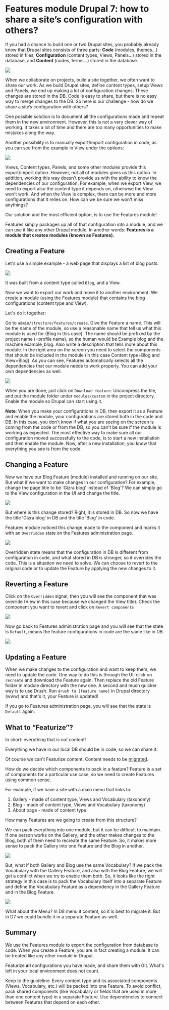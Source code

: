 # Features module Drupal 7: how to share a site’s configuration with others?

If you had a chance to build one or two Drupal sites,  you probably already know that Drupal sites consists of three parts:
**Code** (modules, themes…) stored in files, **Configuration**  (content types, Views, Panels…) stored in the database, and **Content** (nodes, terms…) stored in the database.

![](images/features/3_parts_drupal.png)

When we collaborate on projects, build a site together, we often want to share our work. As we build Drupal sites, define content types, setup Views and Panels, we end up making a lot of configuration changes. These changes are stored in the DB. Code is easy to share, but there is no easy way to merge changes to the DB. So here is our challenge - how do we share a site’s configuration with others?

One possible solution is to document all the configurations made and repeat them in the new environment. However, this is not a very clever way of working. It takes a lot of time and there are too many opportunities to make mistakes along the way. 

Another possibility is to manually export/import configuration in code, as you can see from the example in View under the options:

![](images/features/export_view.png)

Views, Content types, Panels, and some other modules provide this export/import option.  However, not all of modules gives us this option. In addition, working this way doesn't provide us with the ability to know the dependencies of our configuration. For example, when we export View, we need to export also the content type it depends on, otherwise the View won't work. And when the View is complex, there can be more and more configurations that it relies on. How can we be sure we won't miss anythings?

Our solution and the most efficient option, is to use the Features module!

Features simply packages up all of that configuration into a module, and we can use it like any other Drupal module. In another words: **Features is a module that creates modules (known as Features).**


## Creating a Feature

Let's use a simple example - a web page that displays a list of blog posts. 

![](images/features/blog_page.png)


It was built from a content type called `Blog`, and a View.

Now we want to export our work and move it to another environment. We create a module (using the Features module) that contains the blog configurations (content type and View). 

Let's do it together:

Go to `admin/structure/features/create`.
Give the Feature a name. This will be the name of the module, so use a reasonable name that tell us what this module is used for (Blog in this case). The name should be prefixed by the project name (=profile name), so the human would be Example blog and the machine example_blog. Also write a description that tells more about this module.
In the right area on the screen you need to select the components that should be included in the module (in this case Content type=Blog and View=Blog).
As you can see, Features automatically selects all the dependencies that our module needs to work properly. You can add your own dependencies as well.

![](images/features/create_feature.png)

When you are done, just click on `Download feature`.
Uncompress the file, and put the module folder under `modules/custom` in the project directory.
Enable the module so Drupal can start using it.

**Note**: When you make your configurations in DB, then export it as a Feature and enable the module, your configurations are stored both in the code and DB. In this case, you don't know if what you are seeing on the screen is coming from the code or from the DB, so you can't be sure if the module is working as expected. The most effective way to make sure all our configuration moved successfully to the code, is to start a new installation and then enable the module. Now, after a new installation, you know that everything you see is from the code.


## Changing a Feature

Now we have our Blog Feature (module) installed and running on our site. But what if we want to make changes in our configuration? For example, change the page title to be 'Gizra blog' instead of 'Blog'?
We can simply go to the View configuration in the UI and change the title.

![](images/features/change_title.png)

But where is this change stored? Right, it is stored in DB. So now we have the title 'Gizra blog' in DB and the title 'Blog' in code.

Features module noticed this change made to the component and marks it with an `Overridden` state on the Features administration page.

![](images/features/overridden.png)

Overridden state means that the configuration in DB is different from configuration in code, and what stored in DB is stronger, so it overrides the code.
This is a situation we need to solve. We can choose to revert to the original code or to update the Feature by applying the new changes to it. 


## Reverting a Feature

Click on the `Overridden` signal, then you will see the component that was override (View in this case because we changed the View title). Check the component you want to revert and click on `Revert components`

![](images/features/revert.png)


Now go back to Features administration page and you will see that the state is `Default`, means the feature configurations in code are the same like in DB.

![](images/features/default_state.png)


## Updating a Feature

When we make changes to the configuration and want to keep them, we need to update the code.
One way to do this is through the UI: click on `recreate` and download the Feature again. Then replace the old Feature folder in module directory with the new one.
A second and much quicker way is to use Drush. Run `drush fu [feature name]` in Drupal directory (www) and that's it, your Feature is updated!

If you go to Features administration page, you will see that the state is `Default` again.


## What to “Featurize”? 

In short: everything that is _not_ content!

Everything we have in our local DB should be in code, so we can share it.

Of course we can't Featurize content. Content needs to be [migrated](http://www.gizra.com/content/migration-best-practices).

How do we decide which components to pack in a feature? Feature is a set of components for a particular use case, so we need to create Features using common sense.

For example, if we have a site with a main menu that links to: 
1. Gallery - made of content type, Views and Vocabulary (taxonomy)
2. Blog - made of content type, Views and Vocabulary (taxonomy)
3. About page - made of content type.

How many Features are we going to create from this structure?

We can pack everything into one module, but it can be difficult to maintain.  If one person works on the Gallery, and the other makes changes to the Blog, both of them need to recreate the same Feature. So, it makes more sense to pack the Gallery into one Feature and the Blog in another.

![](images/features/two_features.png)

But, what if both Gallery and Blog use the same Vocabulary? If we pack the Vocabulary with the Gallery Feature, and also with the Blog Feature, we will get a conflict when we try to enable them both. So, it looks like the right strategy in this case is to pack the Vocabulary itself into a separate Feature and define the Vocabulary Feature as a dependency in the Gallery Feature and in the Blog Feature.

![](images/features/three_features.png)

What about the Menu? 
In D8 menu it content, so it is best to migrate it. But in D7 we could bundle it in a separate Feature as-well.


## Summary

We use the Features module to export the configuration from database to code.
When you create a Feature, you are in fact creating a module. It can be treated like any other module in Drupal.

Featurize **all** configurations you have made, and share them with Git. What's left in your local environment does not count.

Keep to the guideline: Every content type and its associated components (Views, Vocabulary, etc.) will be packed into one Feature.
To avoid conflict, pack shared components (like Vocabulary or fields that are used in more than one content type) in a separate Feature. Use dependencies to connect between Features that depend on each other.






